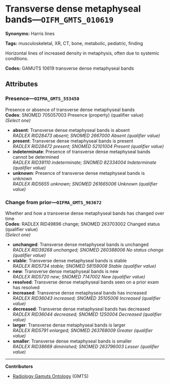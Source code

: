 # Transverse dense metaphyseal bands—`OIFM_GMTS_010619`

**Synonyms:** Harris lines

**Tags:** musculoskeletal, XR, CT, bone, metabolic, pediatric, finding

Horizontal lines of increased density in metaphysis, often due to systemic conditions.

**Codes:** GAMUTS 10619 transverse dense metaphyseal bands

## Attributes

### Presence—`OIFMA_GMTS_553450`

Presence or absence of transverse dense metaphyseal bands  
**Codes**: SNOMED 705057003 Presence (property) (qualifier value)  
*(Select one)*

- **absent**: Transverse dense metaphyseal bands is absent  
_RADLEX RID28473 absent; SNOMED 2667000 Absent (qualifier value)_
- **present**: Transverse dense metaphyseal bands is present  
_RADLEX RID28472 present; SNOMED 52101004 Present (qualifier value)_
- **indeterminate**: Presence of transverse dense metaphyseal bands cannot be determined  
_RADLEX RID39110 indeterminate; SNOMED 82334004 Indeterminate (qualifier value)_
- **unknown**: Presence of transverse dense metaphyseal bands is unknown  
_RADLEX RID5655 unknown; SNOMED 261665006 Unknown (qualifier value)_

### Change from prior—`OIFMA_GMTS_963672`

Whether and how a transverse dense metaphyseal bands has changed over time  
**Codes**: RADLEX RID49896 change; SNOMED 263703002 Changed status (qualifier value)  
*(Select one)*

- **unchanged**: Transverse dense metaphyseal bands is unchanged  
_RADLEX RID39268 unchanged; SNOMED 260388006 No status change (qualifier value)_
- **stable**: Transverse dense metaphyseal bands is stable  
_RADLEX RID5734 stable; SNOMED 58158008 Stable (qualifier value)_
- **new**: Transverse dense metaphyseal bands is new  
_RADLEX RID5720 new; SNOMED 7147002 New (qualifier value)_
- **resolved**: Transverse dense metaphyseal bands seen on a prior exam has resolved  
- **increased**: Transverse dense metaphyseal bands has increased  
_RADLEX RID36043 increased; SNOMED 35105006 Increased (qualifier value)_
- **decreased**: Transverse dense metaphyseal bands has decreased  
_RADLEX RID36044 decreased; SNOMED 1250004 Decreased (qualifier value)_
- **larger**: Transverse dense metaphyseal bands is larger  
_RADLEX RID5791 enlarged; SNOMED 263768009 Greater (qualifier value)_
- **smaller**: Transverse dense metaphyseal bands is smaller  
_RADLEX RID38669 diminished; SNOMED 263796003 Lesser (qualifier value)_

---

**Contributors**

- [Radiology Gamuts Ontology](https://gamuts.net/) (GMTS)